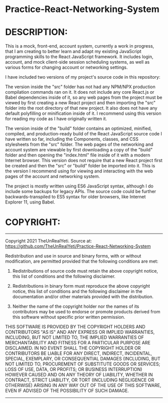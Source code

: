 # Practice-React-Networking-System

# DESCRIPTION: 
This is a mock, front-end, account system, currently a work in progress, that I am creating to better learn and adapt my existing JavaScript programming skills to the React JavaScript framework. It includes login, account, and mock client-side session scheduling systems, as well as various forms for changing account or networking settings.

I have included two versions of my project's source code in this repository:

The version inside the "src" folder has not had any NPM/NPX production compilation commands ran on it. It does not include any core React.js or Babel dependencies inside of it, so any web pages from the project must be viewed by first creating a new React project and then importing the "src" folder into the root directory of that new project. It also does not have any default polyfilling or minification inside of it. I recommend using this version for reading my code as I have originally written it. 

The version inside of the "build" folder contains an optimized, minified, compiled, and production-ready build of the React JavaScript source code I have written so far, including the Components, classes, and CSS stylesheets from the "src" folder. The web pages of the networking and account system are viewable by first downloading a copy of the "build" folder and then opening the "index.html" file inside of it with a modern Internet browser. This version does not require that a new React project first be created and then the "src" or "build" folder be imported into it. This is the version I recommend using for viewing and interacting with the web pages of the account and networking system.

The project is mostly written using ES6 JavaScript syntax, although I do include some backups for legacy APIs. The source code could be further backwards-transpiled to ES5 syntax for older browsers, like Internet Explorer 11, using Babel.

# COPYRIGHT: 
******************************************************************************************************************************************************** 

Copyright 2021 TheUnRealYeti. Source at: https://github.com/TheUnRealYeti/Practice-React-Networking-System

Redistribution and use in source and binary forms, with or without 
modification, are permitted provided that the following conditions are 
met:

1. Redistributions of source code must retain the above copyright notice, this list of conditions and the following disclaimer.

2. Redistributions in binary form must reproduce the above copyright 
notice, this list of conditions and the following disclaimer in the 
documentation and/or other materials provided with the distribution.

3. Neither the name of the copyright holder nor the names of its 
contributors may be used to endorse or promote products derived from 
this software without specific prior written permission.

THIS SOFTWARE IS PROVIDED BY THE COPYRIGHT HOLDERS AND CONTRIBUTORS 
"AS IS" AND ANY EXPRESS OR IMPLIED WARRANTIES, INCLUDING, BUT NOT 
LIMITED TO, THE IMPLIED WARRANTIES OF MERCHANTABILITY AND FITNESS FOR A 
PARTICULAR PURPOSE ARE DISCLAIMED. IN NO EVENT SHALL THE COPYRIGHT 
HOLDER OR CONTRIBUTORS BE LIABLE FOR ANY DIRECT, INDIRECT, INCIDENTAL, 
SPECIAL, EXEMPLARY, OR CONSEQUENTIAL DAMAGES (INCLUDING, BUT NOT LIMITED
 TO, PROCUREMENT OF SUBSTITUTE GOODS OR SERVICES; LOSS OF USE, DATA, OR 
PROFITS; OR BUSINESS INTERRUPTION) HOWEVER CAUSED AND ON ANY THEORY OF 
LIABILITY, WHETHER IN CONTRACT, STRICT LIABILITY, OR TORT (INCLUDING 
NEGLIGENCE OR OTHERWISE) ARISING IN ANY WAY OUT OF THE USE OF THIS 
SOFTWARE, EVEN IF ADVISED OF THE POSSIBILITY OF SUCH DAMAGE.

********************************************************************************************************************************************************

